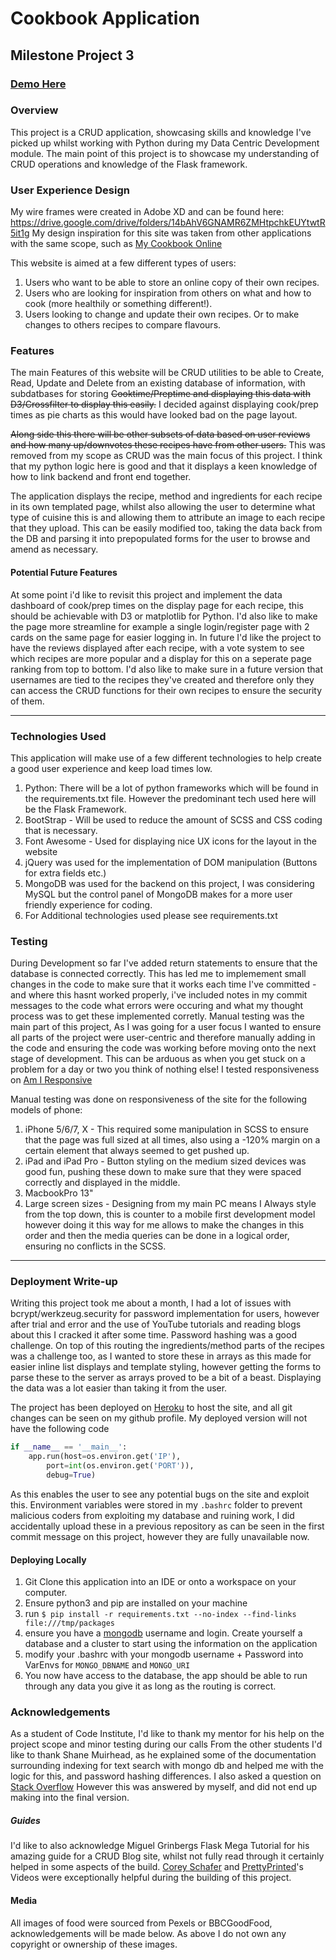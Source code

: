 # Cookbook Application
## Milestone Project 3 
### [Demo Here](https://ms3-cookbook.herokuapp.com/)
### Overview
This project is a CRUD application, showcasing skills and knowledge I've picked up whilst working with Python during my Data Centric Development module. The main point of this project is to showcase my understanding of CRUD operations and knowledge of the Flask framework.

### User Experience Design
My wire frames were created in Adobe XD and can be found here: https://drive.google.com/drive/folders/14bAhV6GNAMR6ZMHtpchkEUYtwtR5it1g My design inspiration for this site was taken from other applications with the same scope, such as [My Cookbook Online](https://www.mycookbook-online.net/en-gb/home/)

This website is aimed at a few different types of users:
1. Users who want to be able to store an online copy of their own recipes.
2. Users who are looking for inspiration from others on what and how to cook (more healthily or something different!).
3. Users looking to change and update their own recipes. Or to make changes to others recipes to compare flavours.


### Features
The main Features of this website will be CRUD utilities to be able to Create, Read, Update and Delete from an existing database of information, with subdatbases for storing ~~Cooktime/Preptime and displaying this data with D3/Crossfilter to display this easily.~~ I decided against displaying cook/prep times as pie charts as this would have looked bad on the page layout.

~~Along side this there will be other subsets of data based on user reviews and how many up/downvotes these recipes have from other users.~~
This was removed from my scope as CRUD was the main focus of this project. I think that my python logic here is good and that it displays a keen knowledge of how to link backend and front end together.

The application displays the recipe, method and ingredients for each recipe in its own templated page, whilst also allowing the user to determine what type of cuisine this is and allowing them to attribute an image to each recipe that they upload. This can be easily modified too, taking the data back from the DB and parsing it into prepopulated forms for the user to browse and amend as necessary.


#### Potential Future Features


At some point i'd like to revisit this project and implement the data dashboard of cook/prep times on the display page for each recipe, this should be achievable with D3 or matplotlib for Python.
I'd also like to make the page more streamline for example a single login/register page with 2 cards on the same page for easier logging in.
In future I'd like the project to have the reviews displayed after each recipe, with a vote system to see which recipes are more popular and a display for this on a seperate page ranking from top to bottom.
I'd also like to make sure in a future version that usernames are tied to the recipes they've created and therefore only they can access the CRUD functions for their own recipes to ensure the security of them.


-------
### Technologies Used
This application will make use of a few different technologies to help create a good user experience and keep load times low. 

1. Python: There will be a lot of python frameworks which will be found in the requirements.txt file. However the predominant tech used here will be the Flask Framework.
2. BootStrap - Will be used to reduce the amount of SCSS and CSS coding that is necessary.
3. Font Awesome - Used for displaying nice UX icons for the layout in the website
4. jQuery was used for the implementation of DOM manipulation (Buttons for extra fields etc.)
5. MongoDB was used for the backend on this project, I was considering MySQL but the control panel of MongoDB makes for a more user friendly experience for coding.
6. For Additional technologies used please see requirements.txt

### Testing
During Development so far I've added return statements to ensure that the database is connected correctly. This has led me to implemement small changes in the code to make sure that it works each time I've committed - and where this hasnt worked properly, i've included notes in my commit messages to the code what errors were occuring and what my thought process was to get these implemented corretly.
Manual testing was the main part of this project, As I was going for a user focus I wanted to ensure all parts of the project were user-centric and therefore manually adding in the code and ensuring the code was working before moving onto the next stage of development. This can be arduous as when you get stuck on a problem for a day or two you think of nothing else!
I tested responsiveness on [Am I Responsive](http://ami.responsivedesign.is/) 

Manual testing was done on responsiveness of the site for the following models of phone:
1.  iPhone 5/6/7, X - This required some manipulation in SCSS to ensure that the page was full sized at all times, also using a -120% margin on a certain element that always seemed to get pushed up.
2.  iPad and iPad Pro - Button styling on the medium sized devices was good fun, pushing these down to make sure that they were spaced correctly and displayed in the middle.
3.  MacbookPro 13"
4.  Large screen sizes - Designing from my main PC means I Always style from the top down, this is counter to a mobile first development model however doing it this way for me allows to make the changes in this order and then the media queries can be done in a logical order, ensuring no conflicts in the SCSS.

-----
### Deployment Write-up
Writing this project took me about a month, I had a lot of issues with bcrypt/werkzeug.security for password implementation for users, however after trial and error and the use of YouTube tutorials and reading blogs about this I cracked it after some time. Password hashing was a good challenge. 
On top of this routing the ingredients/method parts of the recipes was a challenge too, as I wanted to store these in arrays as this made for easier inline list displays and template styling, however getting the forms to parse these to the server as arrays proved to be a bit of a beast. Displaying the data was a lot easier than taking it from the user.

The project has been deployed on [Heroku](https://ms3-cookbook.herokuapp.com/) to host the site, and all git changes can be seen on my github profile. My deployed version will not have the following code 
```python 
if __name__ == '__main__':
    app.run(host=os.environ.get('IP'),
        port=int(os.environ.get('PORT')),
        debug=True) 
```
As this enables the user to see any potential bugs on the site and exploit this.
Environment variables were stored in my `.bashrc` folder to prevent malicious coders from exploiting my database and ruining work, I did accidentally upload these in a previous repository as can be seen in the first commit message on this project, however they are fully unavailable now. 
#### Deploying Locally
1. Git Clone this application into an IDE or onto a workspace on your computer.
2. Ensure python3 and pip are installed on your machine
3. run ```$ pip install -r requirements.txt --no-index --find-links file:///tmp/packages```
4. ensure you have a [mongodb](https://www.mongodb.com/) username and login. Create yourself a database and a cluster to start using the information on the application
5. modify your .bashrc with your mongodb username + Password into VarEnvs for ```MONGO_DBNAME``` and ```MONGO_URI``` 
6. You now have access to the database, the app should be able to run through any data you give it as long as the routing is correct.

### Acknowledgements
As a student of Code Institute, I'd like to thank my mentor for his help on the project scope and minor testing during our calls
From the other students I'd like to thank Shane Muirhead, as he explained some of the documentation surrounding indexing for text search with mongo db and helped me with the logic for this, and password hashing differences.
I also asked a question on [Stack Overflow](https://stackoverflow.com/questions/57594570/parsing-from-wtforms-into-an-array-in-mongodb?noredirect=1#comment101664057_57594570) However this was answered by myself, and did not end up making into the final version.
##### Guides
I'd like to also acknowledge Miguel Grinbergs Flask Mega Tutorial for his amazing guide for a CRUD Blog site, whilst not fully read through it certainly helped in some aspects of the build.
[Corey Schafer](https://www.youtube.com/user/schafer5) and [PrettyPrinted](https://www.youtube.com/channel/UC-QDfvrRIDB6F0bIO4I4HkQ)'s Videos were exceptionally helpful during the building of this project.
#### Media
All images of food were sourced from Pexels or BBCGoodFood, acknowledgements will be made below. As above I do not own any copyright or ownership of these images.
